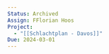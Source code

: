 ```yaml
---
Status: Archived
Assign: FFlorian Hoos
Project:
  - "[[Schlachtplan - Davos]]"
Due: 2024-03-01
---
```

